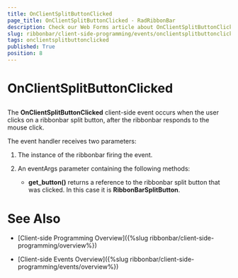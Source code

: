 ```yaml
---
title: OnClientSplitButtonClicked
page_title: OnClientSplitButtonClicked - RadRibbonBar
description: Check our Web Forms article about OnClientSplitButtonClicked.
slug: ribbonbar/client-side-programming/events/onclientsplitbuttonclicked
tags: onclientsplitbuttonclicked
published: True
position: 8
---
```


# OnClientSplitButtonClicked



## 

The **OnClientSplitButtonClicked** client-side event occurs when the user clicks on a ribbonbar split button, after the ribbonbar responds to the mouse click.

The event handler receives two parameters:

1. The instance of the ribbonbar firing the event.

1. An eventArgs parameter containing the following methods:

	* **get_button()** returns a reference to the ribbonbar split button that was clicked. In this case it is **RibbonBarSplitButton**.

# See Also

 * [Client-side Programming Overview]({%slug ribbonbar/client-side-programming/overview%})

 * [Client-side Events Overview]({%slug ribbonbar/client-side-programming/events/overview%})
